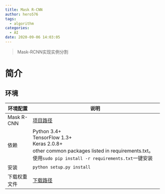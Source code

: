```yaml
---
title: Mask R-CNN
author: hero576
tags:
  - algorithm
categories:
  - AI
date: 2020-09-06 14:03:05
---
```

> Mask-RCNN实现实例分割

<!--more-->

# 简介

## 环境

环境配置|说明
-|-
Mask R-CNN|[项目路径](https://github.com/matterport/Mask_RCNN.git)
依赖|Python 3.4+<br>TensorFlow 1.3+<br>Keras 2.0.8+<br>other common packages listed in requirements.txt。使用`sudo pip install ‐r requirements.txt`一键安装
安装|`python setup.py install`
下载权重文件|[下载路径](https://github.com/matterport/Mask_RCNN/releases)

